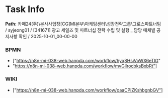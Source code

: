 # Task Info

**Path:** 카페24(주)\본사사업장\[CG]MI본부\마케팅센터\성장전략그룹\그로스파트너팀 / syjeong01 / [341671] 광고 세일즈 및 파트너십 전략 수립 및 실행 _ 담당 매체별 공지사항 확인 / 2025-10-01_00-00-00

### BPMN
- ["https://n8n-mi-038-web.hanpda.com/workflow/hyqSHsiVoWX6eTlG"
- "https://n8n-mi-038-web.hanpda.com/workflow/mvGllrocbksBxbRt"]

### WIKI
- ["https://n8n-mi-038-web.hanpda.com/workflow/oaaCPiZKshbgnbGV"]

